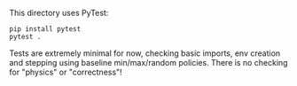 This directory uses PyTest:

```
pip install pytest
pytest .   
```

Tests are extremely minimal for now, checking basic imports, env creation and
stepping using baseline min/max/random policies.  There is no checking for
"physics" or "correctness"!
